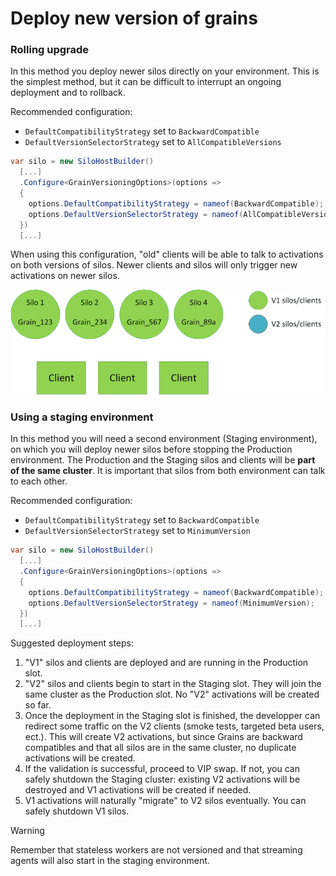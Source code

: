 # Deploy new version of grains

### Rolling upgrade

In this method you deploy newer silos directly on your environment.
This is the simplest method, but it can be difficult to interrupt an ongoing deployment
and to rollback.

Recommended configuration:
- `DefaultCompatibilityStrategy` set to `BackwardCompatible`
- `DefaultVersionSelectorStrategy` set to `AllCompatibleVersions`

```csharp
var silo = new SiloHostBuilder()
  [...]
  .Configure<GrainVersioningOptions>(options => 
  {
    options.DefaultCompatibilityStrategy = nameof(BackwardCompatible);
    options.DefaultVersionSelectorStrategy = nameof(AllCompatibleVersions);
  })
  [...]
```

When using this configuration, "old" clients will be able to talk to activations
on both versions of silos. Newer clients and silos will only trigger new activations
on newer silos.

![Rolling gif](rolling.gif)

### Using a staging environment

In this method you will need a second environment (Staging environment),
on which you will deploy newer silos before stopping the Production environment.
The Production and the Staging silos and clients will be __part of the same
cluster__. It is important that silos from both environment can talk to each other.

Recommended configuration:
- `DefaultCompatibilityStrategy` set to `BackwardCompatible`
- `DefaultVersionSelectorStrategy` set to `MinimumVersion`

```csharp
var silo = new SiloHostBuilder()
  [...]
  .Configure<GrainVersioningOptions>(options => 
  {
    options.DefaultCompatibilityStrategy = nameof(BackwardCompatible);
    options.DefaultVersionSelectorStrategy = nameof(MinimumVersion);
  })
  [...]
```

Suggested deployment steps:

1. "V1" silos and clients are deployed and are running in the Production slot.
2. "V2" silos and clients begin to start in the Staging slot. They will join the
same cluster as the Production slot. No "V2" activations will be created so far.
3. Once the deployment in the Staging slot is finished, the developper can redirect
some traffic on the V2 clients (smoke tests, targeted beta users, ect.). This will
create V2 activations, but since Grains are backward compatibles and that all silos
are in the same cluster, no duplicate activations will be created.
4. If the validation is successful, proceed to VIP swap.
  If not, you can safely shutdown the Staging cluster: existing V2 activations will be
  destroyed and V1 activations will be created if needed.
5. V1 activations will naturally "migrate" to V2 silos eventually. You can safely shutdown
V1 silos.

> [!WARNING]
> Remember that stateless workers are not versioned and that streaming agents will
> also start in the staging environment.
